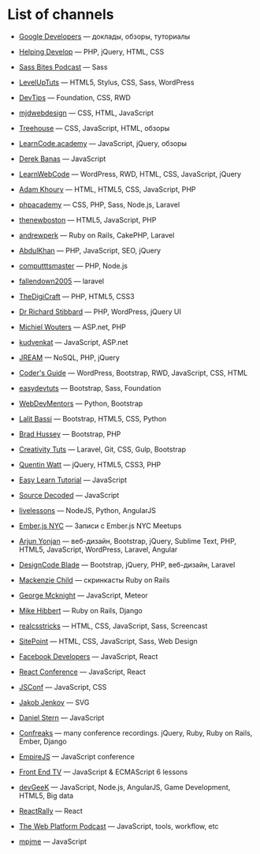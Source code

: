 # List of channels
* [Google Developers](http://www.youtube.com/user/GoogleDevelopers) — доклады, обзоры, туториалы

* [Helping Develop](http://www.youtube.com/user/TheHelpingDevelop) — PHP, jQuery, HTML, CSS

* [Sass Bites Podcast](http://www.youtube.com/user/sassbites) — Sass

* [LevelUpTuts](http://www.youtube.com/user/LevelUpTuts) — HTML5, Stylus, CSS, Sass, WordPress

* [DevTips](http://www.youtube.com/user/DevTipsForDesigners) — Foundation, CSS, RWD

* [mjdwebdesign](http://www.youtube.com/user/mjdwebdesign) — CSS, HTML, JavaScript

* [Treehouse](http://www.youtube.com/user/gotreehouse) — CSS, JavaScript, HTML, обзоры

* [LearnCode.academy](http://www.youtube.com/user/learncodeacademy) — JavaScript, jQuery, обзоры

* [Derek Banas](http://www.youtube.com/user/derekbanas) — JavaScript

* [LearnWebCode](http://www.youtube.com/user/LearnWebCode) — WordPress, RWD, HTML, CSS, JavaScript, jQuery

* [Adam Khoury](http://www.youtube.com/user/flashbuilding) — HTML, HTML5, CSS, JavaScript, PHP

* [phpacademy](http://www.youtube.com/user/phpacademy) — CSS, PHP, Sass, Node.js, Laravel

* [thenewboston](http://www.youtube.com/user/thenewboston) — HTML5, JavaScript, PHP

* [andrewperk](http://www.youtube.com/user/andrewperk) — Ruby on Rails, CakePHP, Laravel

* [AbdulKhan](http://www.youtube.com/user/WaliTutorials) — PHP, JavaScript, SEO, jQuery

* [computttsmaster](http://www.youtube.com/channel/UC9O66QHVPAaxjeezBWti4uw) — PHP, Node.js

* [fallendown2005](http://www.youtube.com/user/fallendown2005) — laravel

* [TheDigiCraft](http://www.youtube.com/user/TheDigiCraft) — PHP, HTML5, CSS3

* [Dr Richard Stibbard](http://www.youtube.com/user/webinaction) — PHP, WordPress, jQuery UI

* [Michiel Wouters](http://www.youtube.com/user/Beatle87) — ASP.net, PHP

* [kudvenkat](http://www.youtube.com/user/kudvenkat) — JavaScript, ASP.net

* [JREAM](http://www.youtube.com/user/JREAMdesign) — NoSQL, PHP, jQuery

* [Coder's Guide](http://www.youtube.com/user/CodersGuide) — WordPress, Bootstrap, RWD, JavaScript, CSS, HTML

* [easydevtuts](http://www.youtube.com/user/easydevtuts) — Bootstrap, Sass, Foundation

* [WebDevMentors](http://www.youtube.com/user/webdevmentors) — Python, Bootstrap

* [Lalit Bassi](http://www.youtube.com/user/wiredwiki) — Bootstrap, HTML5, CSS, Python

* [Brad Hussey](http://www.youtube.com/user/hussey17) — Bootstrap, PHP

* [Creativity Tuts](http://www.youtube.com/user/Creativitytuts) — Laravel, Git, CSS, Gulp, Bootstrap

* [Quentin Watt](http://www.youtube.com/user/QuentinWatt) — jQuery, HTML5, CSS3, PHP

* [Easy Learn Tutorial](http://www.youtube.com/user/easylearntutorial) — JavaScript

* [Source Decoded](http://www.youtube.com/channel/UCl0hPcsUmeld49qmWWSQKOg) — JavaScript

* [livelessons](http://www.youtube.com/user/livelessons) — NodeJS, Python, AngularJS

* [Ember.js NYC](https://www.youtube.com/user/EmberNYC) — Записи с Ember.js NYC Meetups

* [Arjun Yonjan](https://www.youtube.com/user/YonjanArjun) — веб-дизайн, Bootstrap, jQuery, Sublime Text, PHP, HTML5, JavaScript, WordPress, Laravel, Angular

* [DesignCode Blade](https://www.youtube.com/channel/UCOL9ZxzRX9lIvOliY_oz0Ng) — Bootstrap, jQuery, PHP, веб-дизайн, Laravel

* [Mackenzie Child](https://www.youtube.com/user/mackenziechild) — скринкасты Ruby on Rails

* [George Mcknight](https://www.youtube.com/user/geomck1967) — JavaScript, Meteor

* [Mike Hibbert](https://www.youtube.com/user/MickeySoFine1972) — Ruby on Rails, Django

* [realcsstricks](http://www.youtube.com/user/realcsstricks) — HTML, CSS, JavaScript, Sass, Screencast

* [SitePoint](https://www.youtube.com/user/SitePoint) — HTML, CSS, JavaScript, Sass, Web Design

* [Facebook Developers](https://www.youtube.com/user/FacebookDevelopers) — JavaScript, React

* [React Conference](https://www.youtube.com/user/reactconf) — JavaScript, React

* [JSConf](https://www.youtube.com/user/jsconfeu) — JavaScript, CSS

* [Jakob Jenkov](https://www.youtube.com/user/jjenkov) — SVG

* [Daniel Stern](https://www.youtube.com/channel/UC5ohWghqu1C7bYAq_IDBkIw/featured) — JavaScript

* [Confreaks](https://www.youtube.com/channel/UCWnPjmqvljcafA0z2U1fwKQ) — many conference recordings. jQuery, Ruby, Ruby on Rails, Ember, Django

* [EmpireJS](https://www.youtube.com/channel/UCSTVaGXDcyRhxm_9Bgw0SBg) — JavaScript conference

* [Front End TV](https://www.youtube.com/channel/UCztRO4rG71uxuR-Tpf_biww) — JavaScript & ECMAScript 6 lessons

* [devGeeK](https://www.youtube.com/channel/UCr-L1s1pBkA5TsaWZsCplOA) — JavaScript, Node.js, AngularJS, Game Development, HTML5, Big data

* [ReactRally](https://www.youtube.com/channel/UCXBhQ05nu3L1abBUGeQ0ahw) — React

* [The Web Platform Podcast](https://www.youtube.com/channel/UCjz3j22CyBpy6Qk5SL6UwcQ) — JavaScript, tools, workflow, etc

* [mpjme](https://www.youtube.com/channel/UCO1cgjhGzsSYb1rsB4bFe4Q) — JavaScript